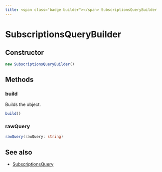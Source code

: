 ```yaml
---
title: <span class="badge builder"></span> SubscriptionsQueryBuilder
---
```

# <span class="badge builder"></span> SubscriptionsQueryBuilder

## Constructor

```typescript
new SubscriptionsQueryBuilder()
```
## Methods

### <span class="badge object-method"></span> build

Builds the object.

```typescript
build()
```

### <span class="badge object-method"></span> rawQuery

```typescript
rawQuery(rawQuery: string)
```

## See also

 * <span class="badge object-type-interface"></span> [SubscriptionsQuery](./object-SubscriptionsQuery.md)
